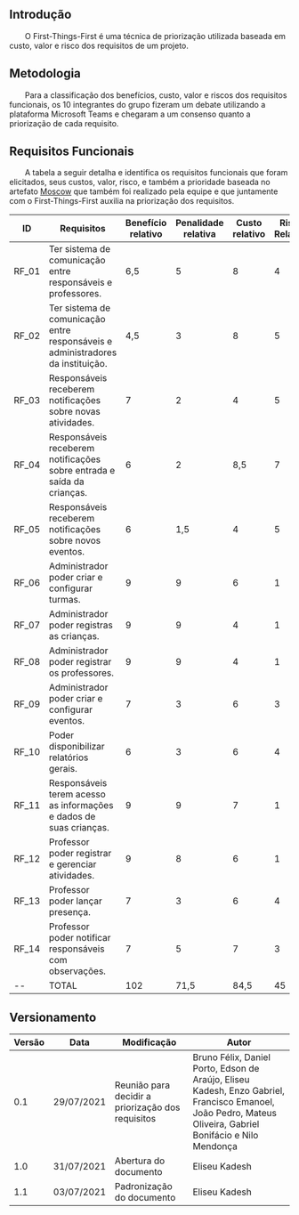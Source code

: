 ## Introdução
&emsp;&emsp;O First-Things-First é uma técnica de priorização utilizada baseada em custo, valor e risco dos requisitos de um projeto.

## Metodologia

&emsp;&emsp;Para a classificação dos benefícios, custo, valor e riscos dos requisitos funcionais, os 10 integrantes do grupo fizeram um debate utilizando a plataforma Microsoft Teams e chegaram a um consenso quanto a priorização de cada requisito.

## Requisitos Funcionais

&emsp;&emsp;A tabela a seguir detalha e identifica os requisitos funcionais que foram elicitados, seus custos, valor, risco, e também a prioridade baseada no artefato [Moscow](./moscow.md) que também foi realizado pela equipe e que juntamente com o First-Things-First auxilia na priorização dos requisitos.

ID | Requisitos | Benefício relativo | Penalidade relativa | Custo relativo | Risco Relativo | Prioridade |
|--|--|--|--|--|--|--|
| RF_01 | Ter sistema de comunicação entre responsáveis e professores.                    | 6,5	|   5   |  8  | 4 | 0,364 |
| RF_02 | Ter sistema de comunicação entre responsáveis e administradores da instituição. | 4,5	  |   3   |  8  | 5 | 0,209 |
| RF_03 | Responsáveis receberem notificações sobre novas atividades.                     |  7	|   2   |  4  | 5 | 0,302 |
| RF_04 | Responsáveis receberem notificações sobre entrada e saída da crianças.          |  6  |   2   | 8,5 | 7 | 0,268 |
| RF_05 | Responsáveis receberem notificações sobre novos eventos.                        |  6  |  1,5  |  4  | 5 | 0,249 |
| RF_06 | Administrador poder criar e configurar turmas.                                  |  9	|   9   |  6  | 1 | 1,153 |
| RF_07 | Administrador poder registras as crianças.                                      |  9  |   9   |  4  | 1 | 1,546 |
| RF_08 | Administrador poder registrar os professores.                                   |  9  |   9   |  4  | 1 | 1,546 |
| RF_09 | Administrador poder criar e configurar eventos.                                 |  7	|   3   |  6  | 3 | 0,399 |
| RF_10 | Poder disponibilizar relatórios gerais.                                         |  6	|   3   |  6  | 4 | 0,314 |
| RF_11 | Responsáveis terem acesso as informações e dados de suas crianças.              |  9	|   9   |  7  | 1 | 1,023 |
| RF_12 | Professor poder registrar e gerenciar atividades.                               |  9	|   8   |  6  | 1 | 1,076 |
| RF_13 | Professor poder lançar presença.                                                |  7	|   3   |  6  | 4 | 0,344 |
| RF_14 | Professor poder notificar responsáveis com observações.                         |  7	|   5   |  7  | 3 | 0,463 |
| -- | TOTAL | 102	| 71,5 | 84,5 | 45 |

## Versionamento

| Versão | Data | Modificação | Autor | 
|--|--|--|--|
| 0.1 | 29/07/2021 | Reunião para decidir a priorização dos requisitos | Bruno Félix, Daniel Porto, Edson de Araújo, Eliseu Kadesh, Enzo Gabriel, Francisco Emanoel, João Pedro, Mateus Oliveira, Gabriel Bonifácio e Nilo Mendonça |
| 1.0 | 31/07/2021 | Abertura do documento | Eliseu Kadesh |
| 1.1 | 03/07/2021 | Padronização do documento | Eliseu Kadesh |